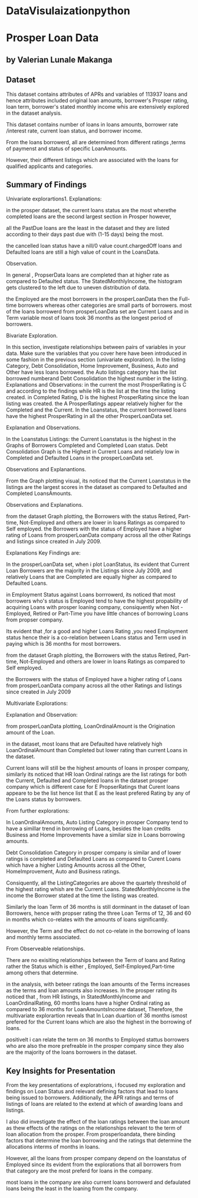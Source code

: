 # DataVisulaizationpython
# Prosper Loan Data
## by Valerian Lunale Makanga


## Dataset
This dataset contains attributes of APRs and variables of 113937 loans and hence attributes included original loan amounts,
borrower's Prosper rating, loan term, borrower's stated monthly income whis are extensively explored in the dataset analysis.

This dataset contains number of loans in loans amounts, borrower rate /interest rate, current loan status, and borrower income.

From the loans borrowerd, all are determined from different ratings ,terms of paymenst and status of specific LoanAmounts.

However, their different listings which are associated with the loans for qualified applicants and categories.


## Summary of Findings
Univariate explorartions1.
Explanations:

in the prosper dataset, the current loans status are the most wherethe completed loans are the second largest section in Prosper however, 

all the PastDue loans are the least in the dataset and they are listed according to their days past due with (1-15 days) being the most.

the cancelled loan status have a nill/0 value count.chargedOff loans and Defaulted loans are still a high value of count in the LoansData.

Observation.

In general , PropserData loans are completed than at higher rate as compared to Defaulted status.
The StatedMonthlyIncome, the histogram gets clustered to the left due to uneven distribution of data.

the Employed are the most borrowers in the prosperLoanData then the Full-time borrowers whereas other categories are small parts of borrowers. most of the loans borrowerd from prosperLoanData set are Current Loans and in Term variable most of loans took 36 months as the longest period of borrowers.

Bivariate Exploration.

In this section, investigate relationships between pairs of variables in your data. Make sure the variables that you cover here have been introduced in some fashion in the previous section (univariate exploration).
In the listing Category, Debt Consolidation, Home Improvement, Business, Auto and Other have less loans borrowed. the Auto listings category has the list borrowed numberand Debt Consolidation the highest number in the listing.
Explanations and Observations: in the current the most ProsperRating is C and according to the findings while HR is the list at the time the listing created. in Completed Rating, D is the highest ProsperRating since the loan listing was created. the A ProsperRatings appear relatively higher for the Completed and the Current. In the Loanstatus, the current borrowed loans have the highest ProsperRating in all the other ProsperLoanData set.

Explanation and Observations.

In the Loanstatus Listings: the Current Loanstatus is the highest in the Graphs of Borrowers Completed and Completed Loan status.
Debt Consolidation Graph is the Highest in Current Loans and relatiely low in Completed and Defaulted Loans in the prosperLoanData set.

Observations and Explanantions.

From the Graph plotting visual, its noticed that the Current Loanstatus in the listings are the largest scores in the dataset as compared to Defaulted and Completed LoansAmounts.

Observations and Explanations.

from the dataset Graph plotting, the Borrowers with the status Retired, Part-time, Not-Employed and others are lower in loans Ratings as compared to Self employed.
the Borrowers with the status of Employed have a higher rating of Loans from prosperLoanData company across all the other Ratings and listings since created in July 2009.

Explanations Key Findings are:

In the prosperLoanData set, when i plot LoanStatus, its evident that Current Loan Borrowers are the majority in the Listings since July 2009, and relatively Loans that are Completed are equally higher as compared to Defaulted Loans.

in Employment Status against Loans borrrowerd, its noticed that most borrowers who's status is Employed tend to have the highest propability of acquiring Loans with prosper loaning company, consiquently when Not -Employed, Retired or Part-Time you have little chances of borrowing Loans from propser company.

Its evident that ,for a good and higher Loans Rating ,you need Employment status hence their is a co-relation between Loans status and Term used in paying which is 36 months for most borrowers.

from the dataset Graph plotting, the Borrowers with the status Retired, Part-time, Not-Employed and others are lower in loans Ratings as compared to Self employed.

the Borrowers with the status of Employed have a higher rating of Loans from prosperLoanData company across all the other Ratings and listings since created in July 2009

Multivariate Explorations:

Explanation and Observation:

from prosperLoanData plotting, LoanOrdinalAmount is the Origination amount of the Loan.

in the dataset, most loans that are Defaulted have relatively high LoanOrdinalAmount than Completed but lower rating than current Loans in the dataset.

Current loans will still be the highest amounts of loans in prosper company, similarly its noticed that HR loan Ordinal ratings are the list ratings for both the Current, Defaulted and Completed loans in the dataset prosper company which is different case for E PropserRatings that Curent loans appeare to be the list hence list that E as the least prefered Rating by any of the Loans status by borrowers.

From further explorations: 

In LoanOrdinalAmounts, Auto Listing Category in prosper Company tend to have a simillar trend in borrowing of Loans, besides the loan credits Business and Home Improvements have a similar size in Loans borrowing amounts.

Debt Consolidation Category in prosper company is similar and of lower ratings is completed and Defaulted Loans as compared to Curent Loans which have a higher Listing Amounts across all the Other, HomeImprovement, Auto and Business ratings.

Consiquently, all the ListingCategories are above the quartely threshold of the highest rating whish are the Current Loans.
StatedMonthlyIncome is the income the Borrower stated at the time the listing was created.

Similarly the loan Term of 36 months is still dorminant in the dataset of loan Borrowers, hence with propser rating the three Loan Terms of 12, 36 and 60 in months which co-relates with the amounts of loans significantly.

However, the Term and the effect do not co-relate in the borrowing of loans and monthly terms associated.

From Observeable relationships. 

There are no exisiting relationships between the Term of loans and Rating rather the Status which is either , Employed, Self-Employed,Part-time among others that determine.

in the analysis, with beteer ratings the loan amounts of the Terms increases as the terms and loan amounts also increases.
In the prosper rating its noticed that , from HR listings, in StatedMonthlyIncome and LoanOrdinalRating, 60 months loans have a higher Ordinal rating as compared to 36 months for LoanAmountsIncome dataset, Therefore, the multivariate explorartion reveals that In Loan duartion of 36 months ismost prefered for the Current loans which are also the highest in the borrowing of loans.

positivelt i can relate the term on 36 months to Employed stattus borrowers who are also the more prefreable in the prosper company since they also are the majority of the loans borrowers in the dataset.


## Key Insights for Presentation

 From the key presentations of exploratrions, i focused my exploration and findings on Loan Status and relevant defining factors that lead to loans being issued to borrowers. Additionally, the APR ratings and terms of listings of loans are related to the extend at which of awarding loans and listings.

I also did investigate the effect of the loan ratings between the loan amount as thew effects of the ratings on the relationships relevant to the term of loan allocation from the prosper.
From prosperloandata, there binding factors that determine the loan borrowing and the ratings that determine the allocations interms of months in loans.

However, all the loans from prosper company depend on the loanstatus of Employed since its evident from the explorations that all borrowers from that category are the most preferd for loans in the company.

most loans in the company are also current loans borrowerd and defaulated loans being the least in the loaning from the company.
